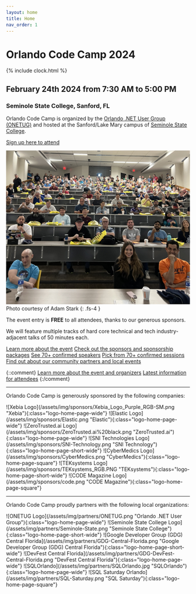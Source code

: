 ```yaml
---
layout: home
title: Home
nav_order: 1
---
```


# Orlando Code Camp 2024

<div id="countdown-clock">{% include clock.html %}</div>

## February 24th 2024 from 7:30 AM to 5:00 PM

### Seminole State College, Sanford, FL

<p />

Orlando Code Camp is organized by the [Orlando .NET User Group (ONETUG)](https://onetug.net)
and hosted at the Sanford/Lake Mary campus of [Seminole State College](https://www.seminolestate.edu/slm).

<p />

[Sign up here to attend](https://www.eventbrite.com/e/orlando-code-camp-2024-tickets-800584980227)

<p />

![Orlando CC Keynote](/assets/img/photos/occ-keynote.jpg "Orlando CC KeyNote")
Photo courtesy of Adam Stark
{: .fs-4 }

<p />

The event entry is **FREE** to all attendees, thanks to our generous sponsors.

We will feature multiple tracks of hard core technical and tech industry-adjacent talks of 50 minutes each.

[Learn more about the event](/location)
[Check out the sponsors and sponsorship packages](/sponsors)
[See 70+ confirmed speakers](/speakers)
[Pick from 70+ confirmed sessions](/sessions)
[Find out about our community partners and local events](/partners)

{::comment}
[Learn more about the event and organizers](/about)
[Latest information for attendees](/attendees)
{:/comment}

---

Orlando Code Camp is generously sponsored by the following companies:

<span float="left">
  ![Xebia Logo](/assets/img/sponsors/Xebia_Logo_Purple_RGB-SM.png "Xebia"){:class="logo-home-page-wide"}
  ![Elastic Logo](/assets/img/sponsors/Elastic.png "Elastic"){:class="logo-home-page-wide"}
  ![ZeroTrusted.ai Logo](/assets/img/sponsors/ZeroTrusted.ai%20black.png "ZeroTrusted.ai"){:class="logo-home-page-wide"}
  ![SNI Technologies Logo](/assets/img/sponsors/SNI-Technology.png "SNI Technology"){:class="logo-home-page-short-wide"}
  ![CyberMedics Logo](/assets/img/sponsors/CyberMedics.png "CyberMedics"){:class="logo-home-page-square"}
  ![TEKsystems Logo](/assets/img/sponsors/TEKsystems_RGB.PNG "TEKsystems"){:class="logo-home-page-short-wide"}
  ![CODE Magazine Logo](/assets/img/sponsors/code.png "CODE Magazine"){:class="logo-home-page-square"}
</span>

---

Orlando Code Camp proudly partners with the following local organizations:

<span float="left">
  ![ONETUG Logo](/assets/img/partners/ONETUG.png "Orlando .NET User Group"){:class="logo-home-page-wide"}
  ![Seminole State College Logo](/assets/img/partners/Seminole-State.png "Seminole State College"){:class="logo-home-page-short-wide"}
  ![Google Developer Group (GDG) Central Florida](/assets/img/partners/GDG-Central-Florida.png "Google Developer Group (GDG) Central Florida"){:class="logo-home-page-short-wide"}
  ![DevFest Central Florida](/assets/img/partners/GDG-DevFest-Central-Florida.png "DevFest Central Florida"){:class="logo-home-page-wide"}
  ![SQLOrlando](/assets/img/partners/SQLOrlando.jpg "SQLOrlando"){:class="logo-home-page-wide"}
  ![SQL Saturday Orlando](/assets/img/partners/SQL-Saturday.png "SQL Saturday"){:class="logo-home-page-square"}
</span>
